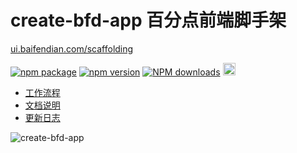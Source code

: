 # create-bfd-app 百分点前端脚手架 

[ui.baifendian.com/scaffolding](http://ui.baifendian.com/scaffolding)

[![npm package](https://img.shields.io/npm/v/create-bfd-app.svg)](https://www.npmjs.org/package/create-bfd-app)
[![npm version](https://badge.fury.io/js/create-bfd-app.svg)](http://badge.fury.io/js/create-bfd-app)
[![NPM downloads](http://img.shields.io/npm/dm/create-bfd-app.svg)](https://npmjs.org/package/create-bfd-app)
<a href="https://github.com/baifendian/create-bfd-app" target="_blank">
  <img src="https://a248.e.akamai.net/assets.github.com/images/icons/emoji/octocat.png" width="20" height="20">
</a>


- [工作流程](http://ui.baifendian.com/scaffolding/workflow)
- [文档说明](http://ui.baifendian.com/scaffolding/docs)
- [更新日志](http://ui.baifendian.com/scaffolding/changelog)

![create-bfd-app](https://cdn.rawgit.com/baifendian/create-bfd-app/master/screenshot.png)